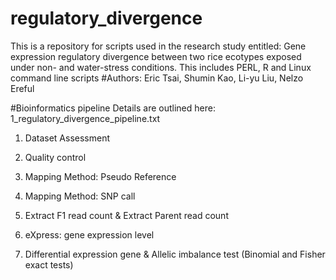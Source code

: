 # regulatory_divergence
This is a repository for scripts used in the research study entitled: Gene expression regulatory divergence between two rice ecotypes exposed under non- and water-stress conditions.
This includes PERL, R and Linux command line scripts
#Authors: Eric Tsai, Shumin Kao, Li-yu Liu, Nelzo Ereful

#Bioinformatics pipeline
Details are outlined here:   1_regulatory_divergence_pipeline.txt

1. Dataset Assessment

2. Quality control    

3. Mapping Method: Pseudo Reference

4. Mapping Method: SNP call  

5. Extract F1 read count & Extract Parent read count

6.  eXpress:  gene expression level

7. Differential expression gene & Allelic imbalance test (Binomial and Fisher exact tests)

















